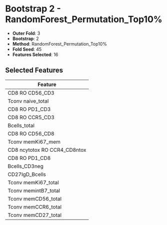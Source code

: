 # Bootstrap 2 - RandomForest_Permutation_Top10%

- **Outer Fold**: 3
- **Bootstrap**: 2
- **Method**: RandomForest_Permutation_Top10%
- **Fold Seed**: 45
- **Features Selected**: 16

## Selected Features

| Feature |
|---------|
| CD8 RO CD56_CD3 |
| Tconv naive_total |
| CD8 RO PD1_CD3 |
| CD8 RO CCR5_CD3 |
| Bcells_total |
| CD8 RO CD56_CD8 |
| Tconv memKi67_mem |
| CD8 ncytotox RO CCR4_CD8ntox |
| CD8 RO PD1_CD8 |
| Bcells_CD3neg |
| CD27IgD_Bcells |
| Tconv memKi67_total |
| Tconv memintB7_total |
| Tconv memCD56_total |
| Tconv memCCR6_total |
| Tconv memCD27_total |
